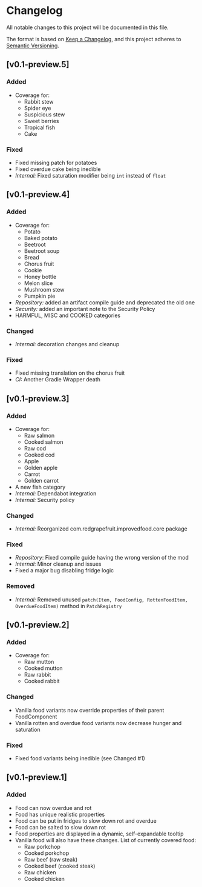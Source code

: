 # Changelog

All notable changes to this project will be documented in this file.

The format is based on [Keep a Changelog](https://keepachangelog.com/en/1.0.0/), and this project adheres
to [Semantic Versioning](https://semver.org/spec/v2.0.0.html).

## [v0.1-preview.5]

### Added

- Coverage for:
  - Rabbit stew
  - Spider eye
  - Suspicious stew
  - Sweet berries
  - Tropical fish
  - Cake

### Fixed

- Fixed missing patch for potatoes
- Fixed overdue cake being inedible
- _Internal:_ Fixed saturation modifier being ```int``` instead of ```float```

## [v0.1-preview.4]

### Added

- Coverage for:
  - Potato
  - Baked potato
  - Beetroot
  - Beetroot soup
  - Bread
  - Chorus fruit
  - Cookie
  - Honey bottle
  - Melon slice
  - Mushroom stew
  - Pumpkin pie
- _Repository:_ added an artifact compile guide and deprecated the old one
- _Security:_ added an important note to the Security Policy
- HARMFUL, MISC and COOKED categories

### Changed

- _Internal:_ decoration changes and cleanup

### Fixed

- Fixed missing translation on the chorus fruit
- _CI:_ Another Gradle Wrapper death

## [v0.1-preview.3]

### Added

- Coverage for:
  - Raw salmon
  - Cooked salmon
  - Raw cod
  - Cooked cod
  - Apple
  - Golden apple
  - Carrot
  - Golden carrot
- A new fish category
- _Internal:_ Dependabot integration
- _Internal:_ Security policy

### Changed

- _Internal:_ Reorganized com.redgrapefruit.improvedfood.core package

### Fixed

- _Repository_: Fixed compile guide having the wrong version of the mod
- _Internal_: Minor cleanup and issues
- Fixed a major bug disabling fridge logic

### Removed

- _Internal:_ Removed unused ```patch(Item, FoodConfig, RottenFoodItem, OverdueFoodItem)``` method
  in ```PatchRegistry```

## [v0.1-preview.2]

### Added

- Coverage for:
  - Raw mutton
  - Cooked mutton
  - Raw rabbit
  - Cooked rabbit

### Changed

- Vanilla food variants now override properties of their parent FoodComponent
- Vanilla rotten and overdue food variants now decrease hunger and saturation

### Fixed

- Fixed food variants being inedible (see Changed #1)

## [v0.1-preview.1]

### Added

- Food can now overdue and rot
- Food has unique realistic properties
- Food can be put in fridges to slow down rot and overdue
- Food can be salted to slow down rot
- Food properties are displayed in a dynamic, self-expandable tooltip
- Vanilla food will also have these changes. List of currently covered food:
  - Raw porkchop
  - Cooked porkchop
  - Raw beef (raw steak)
  - Cooked beef (cooked steak)
  - Raw chicken
  - Cooked chicken
